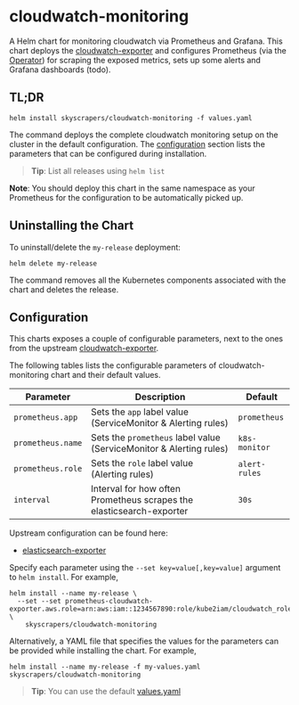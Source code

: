 # cloudwatch-monitoring

A Helm chart for monitoring cloudwatch via Prometheus and Grafana. This chart deploys the [cloudwatch-exporter](http://github.com/prometheus/cloudwatch_exporter) and configures Prometheus (via the [Operator](https://github.com/coreos/prometheus-operator)) for scraping the exposed metrics, sets up some alerts and Grafana dashboards (todo).

## TL;DR

```shell
helm install skyscrapers/cloudwatch-monitoring -f values.yaml
```

The command deploys the complete cloudwatch monitoring setup on the cluster in the default configuration. The [configuration](#configuration) section lists the parameters that can be configured during installation.

> **Tip**: List all releases using `helm list`

**Note**: You should deploy this chart in the same namespace as your Prometheus for the configuration to be automatically picked up.

## Uninstalling the Chart

To uninstall/delete the `my-release` deployment:

```shell
helm delete my-release
```

The command removes all the Kubernetes components associated with the chart and deletes the release.

## Configuration

This charts exposes a couple of configurable parameters, next to the ones from the upstream [cloudwatch-exporter](https://github.com/kubernetes/charts/tree/master/stable/prometheus-cloudwatch-exporter).

The following tables lists the configurable parameters of cloudwatch-monitoring chart and their default values.

Parameter | Description | Default
--- | --- | ---
`prometheus.app` | Sets the `app` label value (ServiceMonitor & Alerting rules) | `prometheus`
`prometheus.name` | Sets the `prometheus` label value (ServiceMonitor & Alerting rules) | `k8s-monitor`
`prometheus.role` | Sets the `role` label value (Alerting rules) | `alert-rules`
`interval` | Interval for how often Prometheus scrapes the elasticsearch-exporter | `30s`

Upstream configuration can be found here:

- [elasticsearch-exporter](https://github.com/kubernetes/charts/tree/master/stable/prometheus-cloudwatch-exporter/README.md)

Specify each parameter using the `--set key=value[,key=value]` argument to `helm install`. For example,

```shell
helm install --name my-release \
  --set --set prometheus-cloudwatch-exporter.aws.role=arn:aws:iam::1234567890:role/kube2iam/cloudwatch_role \
    skyscrapers/cloudwatch-monitoring
```

Alternatively, a YAML file that specifies the values for the parameters can be provided while installing the chart. For example,

```shell
helm install --name my-release -f my-values.yaml skyscrapers/cloudwatch-monitoring
```

> **Tip**: You can use the default [values.yaml](values.yaml)
